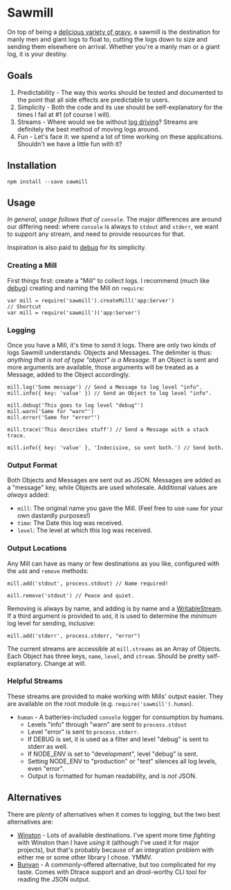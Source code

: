 # Sawmill

On top of being a [delicious variety of gravy][gravy], a sawmill is the
destination for manly men and giant logs to float to, cutting the logs down to
size and sending them elsewhere on arrival. Whether you're a manly man or a
giant log, it is your destiny.

[gravy]: http://en.wikipedia.org/wiki/Gravy#Types

## Goals

 1. Predictability - The way this works should be tested and documented to the
 point that all side effects are predictable to users.
 1. Simplicity - Both the code and its use should be self-explanatory for the
 times I fail at #1 (of course I will).
 1. Streams - Where would we be without [log driving][driving]? Streams are
 definitely the best method of moving logs around.
 1. Fun - Let's face it: we spend a lot of time working on these applications.
 Shouldn't we have a little fun with it?

[driving]: http://en.wikipedia.org/wiki/Log_driving

## Installation

```
npm install --save sawmill
```

## Usage

_In general, usage follows that of `console`._ The major differences are around
our differing need: where `console` is always to `stdout` and `stderr`, we want
to support any stream, and need to provide resources for that.

Inspiration is also paid to [debug][] for its simplicity.

[debug]: https://github.com/visionmedia/debug

### Creating a Mill

First things first: create a "Mill" to collect logs. I recommend (much like
[debug][]) creating and naming the Mill on `require`:

```
var mill = require('sawmill').createMill('app:Server')
// Shortcut
var mill = require('sawmill')('app:Server')
```

### Logging

Once you have a Mill, it's time to send it logs. There are only two kinds of
logs Sawmill understands: Objects and Messages. The delimiter is thus:
_anything that is not of type "object" is a Message._ If an Object is sent and
more arguments are available, those arguments will be treated as a Message,
added to the Object accordingly.

```
mill.log('Some message') // Send a Message to log level "info".
mill.info({ key: 'value' }) // Send an Object to log level "info".

mill.debug('This goes to log level "debug"')
mill.warn('Same for "warn"')
mill.error('Same for "error"')

mill.trace('This describes stuff') // Send a Message with a stack trace.

mill.info({ key: 'value' }, 'Indecisive, so sent both.') // Send both.
```

### Output Format

Both Objects and Messages are sent out as JSON. Messages are added as a
"message" key, while Objects are used wholesale. Additional values are _always_
added:

 * `mill`: The original name you gave the Mill. (Feel free to use `name` for
 your own dastardly purposes!)
 * `time`: The Date this log was received.
 * `level`: The level at which this log was received.

### Output Locations

Any Mill can have as many or few destinations as you like, configured with the
`add` and `remove` methods:

```
mill.add('stdout', process.stdout) // Name required!

mill.remove('stdout') // Peace and quiet.
```

Removing is always by name, and adding is by name and a [WritableStream][]. If
a third argument is provided to `add`, it is used to determine the _minimum_
log level for sending, inclusive:

```
mill.add('stderr', process.stderr, "error")
```

The current streams are accessible at `mill.streams` as an Array of Objects.
Each Object has three keys, `name`, `level`, and `stream`. Should be pretty
self-explanatory. Change at will.

[WritableStream]: http://nodejs.org/api/stream.html#stream_class_stream_writable

### Helpful Streams

These streams are provided to make working with Mills' output easier. They are
available on the root module (e.g. `require('sawmill').human`).

 * `human` - A batteries-included `console` logger for consumption by humans.
    * Levels "info" through "warn" are sent to `process.stdout`
    * Level "error" is sent to `process.stderr`.
    * If DEBUG is set, it is used as a filter and level "debug" is sent to
    stderr as well.
    * If NODE_ENV is set to "development", level "debug" is sent.
    * Setting NODE_ENV to "production" or "test" silences all log levels, even
    "error".
    * Output is formatted for human readability, and is _not_ JSON.

## Alternatives

There are _plenty_ of alternatives when it comes to logging, but the two best
alternatives are:

 * [Winston][] - Lots of available destinations. I've spent more time
 _fighting_ with Winston than I have _using_ it (although I've used it for
 major projects), but that's probably because of an integration problem with
 either me or some other library I chose. YMMV.
 * [Bunyan][] - A commonly-offered alternative, but too complicated for my
 taste. Comes with Dtrace support and an drool-worthy CLI tool for reading the
 JSON output.

[Winston]: https://github.com/flatiron/winston
[Bunyan]: https://github.com/trentm/node-bunyan
